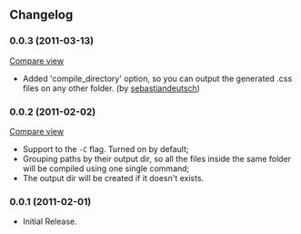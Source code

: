 ## Changelog

### 0.0.3 (2011-03-13)
[Compare view](http://github.com/lucasmazza/stylus_rails/compare/v0.0.2...v0.0.3)

* Added 'compile_directory' option, so you can output the generated .css files on any other folder. (by [sebastiandeutsch](https://github.com/sebastiandeutsch))

### 0.0.2 (2011-02-02)
[Compare view](http://github.com/lucasmazza/stylus_rails/compare/v0.0.1...v0.0.2)

* Support to the `-C` flag. Turned on by default;
* Grouping paths by their output dir, so all the files inside the same folder will be compiled using one single command;
* The output dir will be created if it doesn't exists.

### 0.0.1 (2011-02-01)

* Initial Release.
